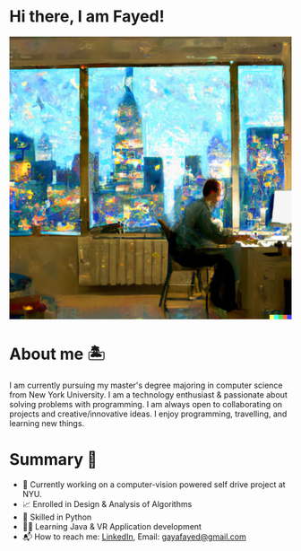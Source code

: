 # Hi there, I am Fayed!
![Software-engineer-working](https://github.com/Fayed-Gaya/Fayed-Gaya/blob/main/GHReadmePic.png?raw=true)
# About me 🏝️
I am currently pursuing my master's degree majoring in computer science from New York University. I am a technology enthusiast & passionate about solving problems with programming. I am always open to collaborating on projects and creative/innovative ideas. I enjoy programming, travelling, and learning new things.

# Summary 🚀
* 🤖 Currently working on a computer-vision powered self drive project at NYU.
* 📈 Enrolled in Design & Analysis of Algorithms
* 🐍 Skilled in Python
* 👨‍💻 Learning Java & VR Application development
* 📬 How to reach me: [LinkedIn](https://www.linkedin.com/in/fayed-gaya/), Email: gayafayed@gmail.com

<!---
Fayed-Gaya/Fayed-Gaya is a ✨ special ✨ repository because its `README.md` (this file) appears on your GitHub profile.
You can click the Preview link to take a look at your changes.
--->
